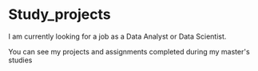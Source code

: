 # Study_projects
I am currently looking for a job as a Data Analyst or Data Scientist.

You can see my projects and assignments completed during my master's studies
